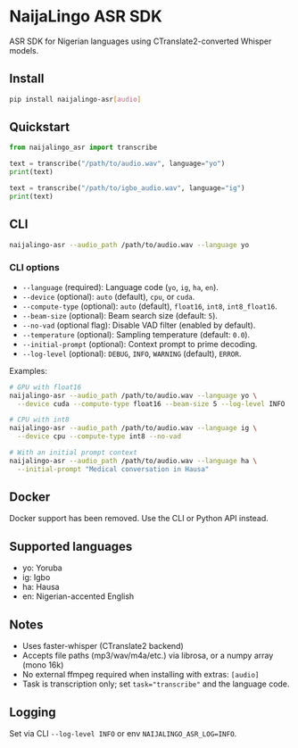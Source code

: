 # NaijaLingo ASR SDK

ASR SDK for Nigerian languages using CTranslate2-converted Whisper models.

## Install

```bash
pip install naijalingo-asr[audio]
```

## Quickstart

```python
from naijalingo_asr import transcribe

text = transcribe("/path/to/audio.wav", language="yo")
print(text)

text = transcribe("/path/to/igbo_audio.wav", language="ig")
print(text)
```

## CLI

```bash
naijalingo-asr --audio_path /path/to/audio.wav --language yo
```

### CLI options

- `--language` (required): Language code (`yo`, `ig`, `ha`, `en`).
- `--device` (optional): `auto` (default), `cpu`, or `cuda`.
- `--compute-type` (optional): `auto` (default), `float16`, `int8`, `int8_float16`.
- `--beam-size` (optional): Beam search size (default: `5`).
- `--no-vad` (optional flag): Disable VAD filter (enabled by default).
- `--temperature` (optional): Sampling temperature (default: `0.0`).
- `--initial-prompt` (optional): Context prompt to prime decoding.
- `--log-level` (optional): `DEBUG`, `INFO`, `WARNING` (default), `ERROR`.

Examples:

```bash
# GPU with float16
naijalingo-asr --audio_path /path/to/audio.wav --language yo \
  --device cuda --compute-type float16 --beam-size 5 --log-level INFO

# CPU with int8
naijalingo-asr --audio_path /path/to/audio.wav --language ig \
  --device cpu --compute-type int8 --no-vad

# With an initial prompt context
naijalingo-asr --audio_path /path/to/audio.wav --language ha \
  --initial-prompt "Medical conversation in Hausa"
```

## Docker

Docker support has been removed. Use the CLI or Python API instead.

## Supported languages

- yo: Yoruba
- ig: Igbo
- ha: Hausa
- en: Nigerian-accented English

## Notes
- Uses faster-whisper (CTranslate2 backend)
- Accepts file paths (mp3/wav/m4a/etc.) via librosa, or a numpy array (mono 16k)
- No external ffmpeg required when installing with extras: `[audio]`
- Task is transcription only; set `task="transcribe"` and the language code.

## Logging

Set via CLI `--log-level INFO` or env `NAIJALINGO_ASR_LOG=INFO`.



